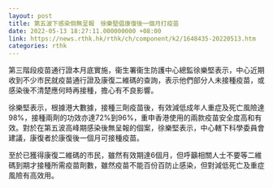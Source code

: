 ```yaml
---
layout: post
title: 第五波下感染倘無呈報　徐樂堅倡康復後一個月打疫苗
date: 2022-05-13 18:27:11.000000000 +08:00
link: https://news.rthk.hk/rthk/ch/component/k2/1648435-20220513.htm
categories: rthk
---
```


第三階段疫苗通行證本月底實施，衞生署衞生防護中心總監徐樂堅表示，中心近期收到不少巿民就疫苗通行證及康復二維碼的查詢，表示他們部分人未接種疫苗，或感染後不清楚應何時再接種，擔心有不良影響。

徐樂堅表示，根據港大數據，接種三劑疫苗後，有效減低成年人重症及死亡風險達98%，接種兩劑的功效亦達72%到96%，重申香港使用的兩款疫苗安全度高和有效。對於在第五波高峰期感染後無呈報的個案，徐樂堅表示，中心轄下科學委員會建議，康復者於康復後一個月可接種疫苗。

至於已獲得康復二維碼的巿民，雖然有效期達6個月，但呼籲相關人士不要等二維碼到期才接種所需疫苗劑數，雖然疫苗不能百份百防止感染，但對減低死亡及重症風險有高效用。
